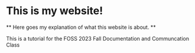 # This is my website!

** Here goes my explanation of what this website is about. **

This is a tutorial for the FOSS 2023 Fall Documentation and Communcation Class 
